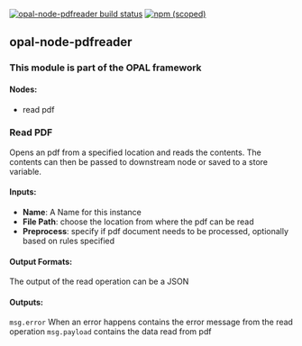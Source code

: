 [![opal-node-pdfreader build status](https://frozen-fortress-98851.herokuapp.com/telligro/orpa-nodes/8/badge?subject=build)](https://travis-ci.org/telligro/orpa-nodes) [![npm (scoped)](https://img.shields.io/npm/v/@torpadev/opal-node-pdfreader.svg)](https://www.npmjs.com/package/@torpadev/opal-node-pdfreader)
## opal-node-pdfreader
### This module is part of the OPAL framework
#### Nodes: 
* read pdf
### Read PDF
Opens an pdf from a specified location and reads the contents. The contents can then be passed to downstream node or saved to a store variable.
#### Inputs:
* **Name**: A Name for this instance
* **File Path**: choose the location from where the pdf can be read
* **Preprocess**: specify if pdf document needs to be processed, optionally based on rules specified
#### Output Formats: 
The output of the read operation can be a JSON
#### Outputs:
`msg.error` When an error happens contains the error message from the read operation
`msg.payload` contains the data read from pdf
